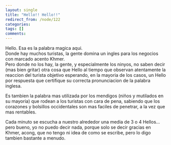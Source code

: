 ```yaml
---
layout: single
title: "Hello!! Hello!!"
redirect_from: /node/122
categories:
tags: []
comments: 
---
```

Hello. Esa es la palabra magica aqui.  
Donde hay muchos turistas, la gente domina un ingles para los negocios con marcado acento Khmer.  
Pero donde no los hay, la gente, y especialmente los ninyos, no saben decir (mas bien gritar) otra cosa que Hello al tiempo que observan atentamente la reaccion del turista objetivo esperando, en la mayoria de los casos, un Hello por respuesta que certifique su correcta pronunciacion de la palabra inglesa.  

Es tambien la palabra mas utilizada por los mendigos (niños y mutilados en su mayoria) que rodean a los turistas con cara de pena, sabiendo que los corazones y bolsillos occidentales son mas faciles de penetrar, a la vez que mas rentables.  

Cada minuto se escucha a nuestro alrededor una media de 3 o 4 Hellos... pero bueno, yo no puedo decir nada, porque solo se decir gracias en Khmer, acong, que no tengo ni idea de como se escribe, pero lo digo tambien bastante a menudo.

